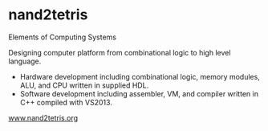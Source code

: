 # nand2tetris
Elements of Computing Systems

Designing computer platform from combinational logic to high level language.
- Hardware development including combinational logic, memory modules, ALU, and CPU written in supplied HDL.
- Software development including assembler, VM, and compiler written in C++ compiled with VS2013.

www.nand2tetris.org
